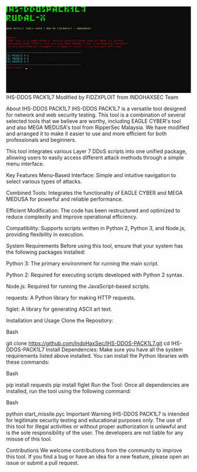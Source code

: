![MENU DISPLAY](node_modules/IHS-RUDALX.png)
IHS-DDOS PACK1L7
Modified by FIDZXPLOIT from INDOHAXSEC Team

About IHS-DDOS PACK1L7
IHS-DDOS PACK1L7 is a versatile tool designed for network and web security testing. This tool is a combination of several selected tools that we believe are worthy, including EAGLE CYBER's tool and also MEGA MEDUSA's tool from RipperSec Malaysia. We have modified and arranged it to make it easier to use and more efficient for both professionals and beginners.

This tool integrates various Layer 7 DDoS scripts into one unified package, allowing users to easily access different attack methods through a simple menu interface.

Key Features
Menu-Based Interface: Simple and intuitive navigation to select various types of attacks.

Combined Tools: Integrates the functionality of EAGLE CYBER and MEGA MEDUSA for powerful and reliable performance.

Efficient Modification: The code has been restructured and optimized to reduce complexity and improve operational efficiency.

Compatibility: Supports scripts written in Python 2, Python 3, and Node.js, providing flexibility in execution.

System Requirements
Before using this tool, ensure that your system has the following packages installed:

Python 3: The primary environment for running the main script.

Python 2: Required for executing scripts developed with Python 2 syntax.

Node.js: Required for running the JavaScript-based scripts.

requests: A Python library for making HTTP requests.

figlet: A library for generating ASCII art text.

Installation and Usage
Clone the Repository:

Bash

git clone https://github.com/IndoHaxSec/IHS-DDOS-PACK1L7.git
cd IHS-DDOS-PACK1L7
Install Dependencies:
Make sure you have all the system requirements listed above installed. You can install the Python libraries with these commands:

Bash

pip install requests
pip install figlet
Run the Tool:
Once all dependencies are installed, run the tool using the following command:

Bash

python start_missile.pyc
Important Warning
IHS-DDOS PACK1L7 is intended for legitimate security testing and educational purposes only. The use of this tool for illegal activities or without proper authorization is unlawful and is the sole responsibility of the user. The developers are not liable for any misuse of this tool.

Contributions
We welcome contributions from the community to improve this tool. If you find a bug or have an idea for a new feature, please open an issue or submit a pull request.
